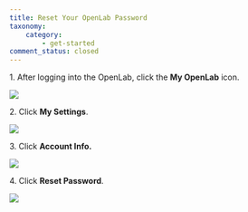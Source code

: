 ```yaml
---
title: Reset Your OpenLab Password
taxonomy:
    category:
        - get-started
comment_status: closed
---
```


1\. After logging into the OpenLab, click the **My OpenLab** icon.

![](https://ajeuwbhvhr.cloudimg.io/https://colony-recorder.s3.amazonaws.com/files/2025-08-14/4d46e227-1118-4c11-a45e-0e4d5d2fd9a9/ascreenshot.jpeg?tl_px=0,0&br_px=2144,1198&force_format=jpeg&q=100&width=1120.0&wat=1&wat_opacity=0.7&wat_gravity=northwest&wat_url=https://colony-recorder.s3.us-west-1.amazonaws.com/images/watermarks/FB923C_standard.png&wat_pad=970,5)


2\. Click **My Settings**.

![](https://ajeuwbhvhr.cloudimg.io/https://colony-recorder.s3.amazonaws.com/files/2025-08-14/a47e313d-4897-4876-b13f-766973d4469f/ascreenshot.jpeg?tl_px=0,0&br_px=2144,1198&force_format=jpeg&q=100&width=1120.0&wat=1&wat_opacity=0.7&wat_gravity=northwest&wat_url=https://colony-recorder.s3.us-west-1.amazonaws.com/images/watermarks/FB923C_standard.png&wat_pad=934,146)


3\. Click **Account Info.**

![](https://ajeuwbhvhr.cloudimg.io/https://colony-recorder.s3.amazonaws.com/files/2025-08-14/dd49e5b8-b61a-44bf-ab63-f4cbeb36fd0e/ascreenshot.jpeg?tl_px=0,125&br_px=2144,1324&force_format=jpeg&q=100&width=1120.0&wat=1&wat_opacity=0.7&wat_gravity=northwest&wat_url=https://colony-recorder.s3.us-west-1.amazonaws.com/images/watermarks/FB923C_standard.png&wat_pad=877,277)


4\. Click **Reset Password**.

![](https://ajeuwbhvhr.cloudimg.io/https://colony-recorder.s3.amazonaws.com/files/2025-08-14/b8b1fdb1-78df-4b5c-8c89-e83ec47a9c35/ascreenshot.jpeg?tl_px=0,914&br_px=2144,2113&force_format=jpeg&q=100&width=1120.0&wat=1&wat_opacity=0.7&wat_gravity=northwest&wat_url=https://colony-recorder.s3.us-west-1.amazonaws.com/images/watermarks/FB923C_standard.png&wat_pad=299,277)
